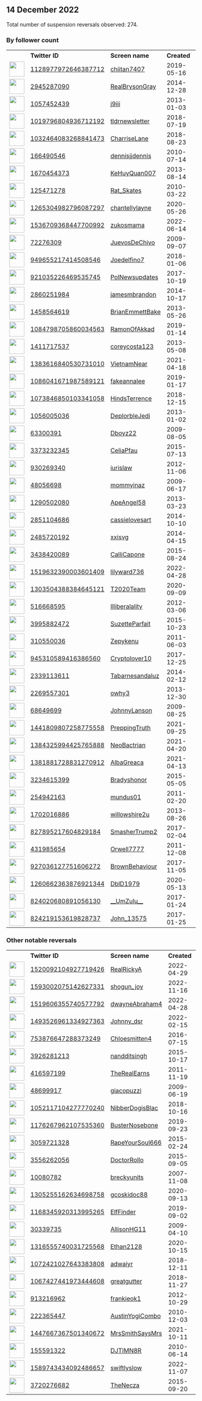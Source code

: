 
## 14 December 2022
Total number of suspension reversals observed: 274.

### By follower count
<table><tr><th></th><th align="left">Twitter ID</th><th align="left">Screen name</th>
<th align="left">Created</th><th align="left">Status</th><th align="left">Suspended</th><th align="left">Followers</th>
<tr><td><a href="https://pbs.twimg.com/profile_images/1128990786438090752/EA9840Kh_normal.jpg"><img src="https://pbs.twimg.com/profile_images/1128990786438090752/EA9840Kh_normal.jpg" width="40px" height="40px" align="center"/></a></td><td><a href="https://twitter.com/intent/user?user_id=1128977972646387712">1128977972646387712</a></td><td><a href="https://twitter.com/chiitan7407">chiitan7407</a></td><td>2019-05-16</td><td align="center"></td><td>2022-12-09</td><td>1132248</td></tr>
<tr><td><a href="https://pbs.twimg.com/profile_images/1555238250847035392/PBk-2y35_normal.jpg"><img src="https://pbs.twimg.com/profile_images/1555238250847035392/PBk-2y35_normal.jpg" width="40px" height="40px" align="center"/></a></td><td><a href="https://twitter.com/intent/user?user_id=2945287090">2945287090</a></td><td><a href="https://twitter.com/RealBrysonGray">RealBrysonGray</a></td><td>2014-12-28</td><td align="center"></td><td>2022-12-11</td><td>303173</td></tr>
<tr><td><a href="https://pbs.twimg.com/profile_images/574235669851021312/zrXKRj4Q_normal.jpeg"><img src="https://pbs.twimg.com/profile_images/574235669851021312/zrXKRj4Q_normal.jpeg" width="40px" height="40px" align="center"/></a></td><td><a href="https://twitter.com/intent/user?user_id=1057452439">1057452439</a></td><td><a href="https://twitter.com/j9iii">j9iii</a></td><td>2013-01-03</td><td align="center"></td><td>2022-12-11</td><td>176297</td></tr>
<tr><td><a href="https://pbs.twimg.com/profile_images/1069810843951411200/pNNOq5nL_normal.jpg"><img src="https://pbs.twimg.com/profile_images/1069810843951411200/pNNOq5nL_normal.jpg" width="40px" height="40px" align="center"/></a></td><td><a href="https://twitter.com/intent/user?user_id=1019796804936712192">1019796804936712192</a></td><td><a href="https://twitter.com/tldrnewsletter">tldrnewsletter</a></td><td>2018-07-19</td><td align="center"></td><td>2022-12-09</td><td>116634</td></tr>
<tr><td><a href="https://pbs.twimg.com/profile_images/1622424088026177537/QL1YQe_C_normal.jpg"><img src="https://pbs.twimg.com/profile_images/1622424088026177537/QL1YQe_C_normal.jpg" width="40px" height="40px" align="center"/></a></td><td><a href="https://twitter.com/intent/user?user_id=1032464083268841473">1032464083268841473</a></td><td><a href="https://twitter.com/CharriseLane">CharriseLane</a></td><td>2018-08-23</td><td align="center"></td><td></td><td>69548</td></tr>
<tr><td><a href="https://pbs.twimg.com/profile_images/1077810385/008-volto-neutro-16_normal.gif"><img src="https://pbs.twimg.com/profile_images/1077810385/008-volto-neutro-16_normal.gif" width="40px" height="40px" align="center"/></a></td><td><a href="https://twitter.com/intent/user?user_id=166490546">166490546</a></td><td><a href="https://twitter.com/dennisjjdennis">dennisjjdennis</a></td><td>2010-07-14</td><td align="center"></td><td>2022-11-26</td><td>55609</td></tr>
<tr><td><a href="https://pbs.twimg.com/profile_images/1603083342068473856/l5yJkRwH_normal.jpg"><img src="https://pbs.twimg.com/profile_images/1603083342068473856/l5yJkRwH_normal.jpg" width="40px" height="40px" align="center"/></a></td><td><a href="https://twitter.com/intent/user?user_id=1670454373">1670454373</a></td><td><a href="https://twitter.com/KeHuyQuan007">KeHuyQuan007</a></td><td>2013-08-14</td><td align="center"></td><td>2022-09-21</td><td>52009</td></tr>
<tr><td><a href="https://pbs.twimg.com/profile_images/926067860362944514/Ytwv9hmf_normal.jpg"><img src="https://pbs.twimg.com/profile_images/926067860362944514/Ytwv9hmf_normal.jpg" width="40px" height="40px" align="center"/></a></td><td><a href="https://twitter.com/intent/user?user_id=125471278">125471278</a></td><td><a href="https://twitter.com/Rat_Skates">Rat_Skates</a></td><td>2010-03-22</td><td align="center"></td><td></td><td>41144</td></tr>
<tr><td><a href="https://pbs.twimg.com/profile_images/1597386924301471749/Ik6rDX68_normal.jpg"><img src="https://pbs.twimg.com/profile_images/1597386924301471749/Ik6rDX68_normal.jpg" width="40px" height="40px" align="center"/></a></td><td><a href="https://twitter.com/intent/user?user_id=1265304982796087297">1265304982796087297</a></td><td><a href="https://twitter.com/chantellylayne">chantellylayne</a></td><td>2020-05-26</td><td align="center"></td><td>2022-11-08</td><td>38539</td></tr>
<tr><td><a href="https://pbs.twimg.com/profile_images/1618505756940140544/JMYF0n2w_normal.jpg"><img src="https://pbs.twimg.com/profile_images/1618505756940140544/JMYF0n2w_normal.jpg" width="40px" height="40px" align="center"/></a></td><td><a href="https://twitter.com/intent/user?user_id=1536709368447700992">1536709368447700992</a></td><td><a href="https://twitter.com/zukosmama">zukosmama</a></td><td>2022-06-14</td><td align="center"></td><td>2022-11-19</td><td>28751</td></tr>
<tr><td><a href="https://pbs.twimg.com/profile_images/1614927319558389761/7QDbnTpn_normal.jpg"><img src="https://pbs.twimg.com/profile_images/1614927319558389761/7QDbnTpn_normal.jpg" width="40px" height="40px" align="center"/></a></td><td><a href="https://twitter.com/intent/user?user_id=72276309">72276309</a></td><td><a href="https://twitter.com/JuevosDeChivo">JuevosDeChivo</a></td><td>2009-09-07</td><td align="center"></td><td></td><td>24554</td></tr>
<tr><td><a href="https://pbs.twimg.com/profile_images/1033122919340236801/uf6t9A7i_normal.jpg"><img src="https://pbs.twimg.com/profile_images/1033122919340236801/uf6t9A7i_normal.jpg" width="40px" height="40px" align="center"/></a></td><td><a href="https://twitter.com/intent/user?user_id=949655217414508546">949655217414508546</a></td><td><a href="https://twitter.com/Joedelfino7">Joedelfino7</a></td><td>2018-01-06</td><td align="center"></td><td>2022-10-29</td><td>23828</td></tr>
<tr><td><a href="https://pbs.twimg.com/profile_images/942793910279135232/x7Il7thG_normal.jpg"><img src="https://pbs.twimg.com/profile_images/942793910279135232/x7Il7thG_normal.jpg" width="40px" height="40px" align="center"/></a></td><td><a href="https://twitter.com/intent/user?user_id=921035226469535745">921035226469535745</a></td><td><a href="https://twitter.com/PolNewsupdates">PolNewsupdates</a></td><td>2017-10-19</td><td align="center"></td><td></td><td>15718</td></tr>
<tr><td><a href="https://pbs.twimg.com/profile_images/929863497126617088/iHCqzgRf_normal.jpg"><img src="https://pbs.twimg.com/profile_images/929863497126617088/iHCqzgRf_normal.jpg" width="40px" height="40px" align="center"/></a></td><td><a href="https://twitter.com/intent/user?user_id=2860251984">2860251984</a></td><td><a href="https://twitter.com/jamesmbrandon">jamesmbrandon</a></td><td>2014-10-17</td><td align="center"></td><td>2022-12-12</td><td>15715</td></tr>
<tr><td><a href="https://pbs.twimg.com/profile_images/1247370648365813761/ChXSG8_6_normal.jpg"><img src="https://pbs.twimg.com/profile_images/1247370648365813761/ChXSG8_6_normal.jpg" width="40px" height="40px" align="center"/></a></td><td><a href="https://twitter.com/intent/user?user_id=1458564619">1458564619</a></td><td><a href="https://twitter.com/BrianEmmettBake">BrianEmmettBake</a></td><td>2013-05-26</td><td align="center"></td><td></td><td>13388</td></tr>
<tr><td><a href="https://pbs.twimg.com/profile_images/1118961369284587521/iQjdDkmP_normal.jpg"><img src="https://pbs.twimg.com/profile_images/1118961369284587521/iQjdDkmP_normal.jpg" width="40px" height="40px" align="center"/></a></td><td><a href="https://twitter.com/intent/user?user_id=1084798705860034563">1084798705860034563</a></td><td><a href="https://twitter.com/RamonOfAkkad">RamonOfAkkad</a></td><td>2019-01-14</td><td align="center"></td><td>2022-07-16</td><td>12260</td></tr>
<tr><td><a href="https://pbs.twimg.com/profile_images/1622276139598204928/U-nzQuQS_normal.jpg"><img src="https://pbs.twimg.com/profile_images/1622276139598204928/U-nzQuQS_normal.jpg" width="40px" height="40px" align="center"/></a></td><td><a href="https://twitter.com/intent/user?user_id=1411717537">1411717537</a></td><td><a href="https://twitter.com/coreycosta123">coreycosta123</a></td><td>2013-05-08</td><td align="center"></td><td>2022-12-08</td><td>11246</td></tr>
<tr><td><a href="https://pbs.twimg.com/profile_images/1492179983502290944/uiNy0Ekh_normal.jpg"><img src="https://pbs.twimg.com/profile_images/1492179983502290944/uiNy0Ekh_normal.jpg" width="40px" height="40px" align="center"/></a></td><td><a href="https://twitter.com/intent/user?user_id=1383616840530731010">1383616840530731010</a></td><td><a href="https://twitter.com/VietnamNear">VietnamNear</a></td><td>2021-04-18</td><td align="center"></td><td>2022-11-21</td><td>10309</td></tr>
<tr><td><a href="https://pbs.twimg.com/profile_images/1607434055930232833/NtQl8NPf_normal.jpg"><img src="https://pbs.twimg.com/profile_images/1607434055930232833/NtQl8NPf_normal.jpg" width="40px" height="40px" align="center"/></a></td><td><a href="https://twitter.com/intent/user?user_id=1086041671987589121">1086041671987589121</a></td><td><a href="https://twitter.com/fakeannalee">fakeannalee</a></td><td>2019-01-17</td><td align="center"></td><td>2022-10-03</td><td>10110</td></tr>
<tr><td><a href="https://pbs.twimg.com/profile_images/1287610842796589058/jH6Tll4__normal.jpg"><img src="https://pbs.twimg.com/profile_images/1287610842796589058/jH6Tll4__normal.jpg" width="40px" height="40px" align="center"/></a></td><td><a href="https://twitter.com/intent/user?user_id=1073846850103341058">1073846850103341058</a></td><td><a href="https://twitter.com/HindsTerrence">HindsTerrence</a></td><td>2018-12-15</td><td align="center"></td><td></td><td>7831</td></tr>
<tr><td><a href="https://pbs.twimg.com/profile_images/1631410267207729154/3KI6tPOd_normal.jpg"><img src="https://pbs.twimg.com/profile_images/1631410267207729154/3KI6tPOd_normal.jpg" width="40px" height="40px" align="center"/></a></td><td><a href="https://twitter.com/intent/user?user_id=1056005036">1056005036</a></td><td><a href="https://twitter.com/DeplorbleJedi">DeplorbleJedi</a></td><td>2013-01-02</td><td align="center"></td><td></td><td>7760</td></tr>
<tr><td><a href="https://pbs.twimg.com/profile_images/616434119002591232/ByaqdHQa_normal.jpg"><img src="https://pbs.twimg.com/profile_images/616434119002591232/ByaqdHQa_normal.jpg" width="40px" height="40px" align="center"/></a></td><td><a href="https://twitter.com/intent/user?user_id=63300391">63300391</a></td><td><a href="https://twitter.com/Dboyz22">Dboyz22</a></td><td>2009-08-05</td><td align="center"></td><td>2022-12-02</td><td>7455</td></tr>
<tr><td><a href="https://pbs.twimg.com/profile_images/1529103080326832129/m9O7MIMW_normal.jpg"><img src="https://pbs.twimg.com/profile_images/1529103080326832129/m9O7MIMW_normal.jpg" width="40px" height="40px" align="center"/></a></td><td><a href="https://twitter.com/intent/user?user_id=3373232345">3373232345</a></td><td><a href="https://twitter.com/CeliaPfau">CeliaPfau</a></td><td>2015-07-13</td><td align="center"></td><td>2022-09-08</td><td>6040</td></tr>
<tr><td><a href="https://pbs.twimg.com/profile_images/1264738080713572352/-IRzKYRf_normal.jpg"><img src="https://pbs.twimg.com/profile_images/1264738080713572352/-IRzKYRf_normal.jpg" width="40px" height="40px" align="center"/></a></td><td><a href="https://twitter.com/intent/user?user_id=930269340">930269340</a></td><td><a href="https://twitter.com/iurislaw">iurislaw</a></td><td>2012-11-06</td><td align="center"></td><td>2022-12-03</td><td>5973</td></tr>
<tr><td><a href="https://pbs.twimg.com/profile_images/1068382577587761153/zlgl4ULG_normal.jpg"><img src="https://pbs.twimg.com/profile_images/1068382577587761153/zlgl4ULG_normal.jpg" width="40px" height="40px" align="center"/></a></td><td><a href="https://twitter.com/intent/user?user_id=48056698">48056698</a></td><td><a href="https://twitter.com/mommyinaz">mommyinaz</a></td><td>2009-06-17</td><td align="center"></td><td>2022-07-16</td><td>5631</td></tr>
<tr><td><a href="https://pbs.twimg.com/profile_images/1553203458379055104/cDTTHrL__normal.jpg"><img src="https://pbs.twimg.com/profile_images/1553203458379055104/cDTTHrL__normal.jpg" width="40px" height="40px" align="center"/></a></td><td><a href="https://twitter.com/intent/user?user_id=1290502080">1290502080</a></td><td><a href="https://twitter.com/ApeAngel58">ApeAngel58</a></td><td>2013-03-23</td><td align="center"></td><td>2022-11-15</td><td>5582</td></tr>
<tr><td><a href="https://pbs.twimg.com/profile_images/1534618737873039361/ca7nYglI_normal.jpg"><img src="https://pbs.twimg.com/profile_images/1534618737873039361/ca7nYglI_normal.jpg" width="40px" height="40px" align="center"/></a></td><td><a href="https://twitter.com/intent/user?user_id=2851104686">2851104686</a></td><td><a href="https://twitter.com/cassielovesart">cassielovesart</a></td><td>2014-10-10</td><td align="center"></td><td>2022-11-10</td><td>5529</td></tr>
<tr><td><a href="https://pbs.twimg.com/profile_images/1614498065951358976/tuHjT-DC_normal.jpg"><img src="https://pbs.twimg.com/profile_images/1614498065951358976/tuHjT-DC_normal.jpg" width="40px" height="40px" align="center"/></a></td><td><a href="https://twitter.com/intent/user?user_id=2485720192">2485720192</a></td><td><a href="https://twitter.com/xxisvg">xxisvg</a></td><td>2014-04-15</td><td align="center"></td><td>2022-07-26</td><td>4999</td></tr>
<tr><td><a href="https://pbs.twimg.com/profile_images/1602829417016958976/6S0fCJCo_normal.jpg"><img src="https://pbs.twimg.com/profile_images/1602829417016958976/6S0fCJCo_normal.jpg" width="40px" height="40px" align="center"/></a></td><td><a href="https://twitter.com/intent/user?user_id=3438420089">3438420089</a></td><td><a href="https://twitter.com/CalliCapone">CalliCapone</a></td><td>2015-08-24</td><td align="center"></td><td>2022-12-04</td><td>4809</td></tr>
<tr><td><a href="https://pbs.twimg.com/profile_images/1615940816958111744/uAuRW11g_normal.jpg"><img src="https://pbs.twimg.com/profile_images/1615940816958111744/uAuRW11g_normal.jpg" width="40px" height="40px" align="center"/></a></td><td><a href="https://twitter.com/intent/user?user_id=1519632390003601409">1519632390003601409</a></td><td><a href="https://twitter.com/lilyward736">lilyward736</a></td><td>2022-04-28</td><td align="center"></td><td>2022-11-22</td><td>4629</td></tr>
<tr><td><a href="https://pbs.twimg.com/profile_images/1607727347461165059/10lucBAy_normal.jpg"><img src="https://pbs.twimg.com/profile_images/1607727347461165059/10lucBAy_normal.jpg" width="40px" height="40px" align="center"/></a></td><td><a href="https://twitter.com/intent/user?user_id=1303504388384645121">1303504388384645121</a></td><td><a href="https://twitter.com/T2020Team">T2020Team</a></td><td>2020-09-09</td><td align="center"></td><td>2022-10-29</td><td>4591</td></tr>
<tr><td><a href="https://pbs.twimg.com/profile_images/1146146073804713984/HdKnPL6V_normal.jpg"><img src="https://pbs.twimg.com/profile_images/1146146073804713984/HdKnPL6V_normal.jpg" width="40px" height="40px" align="center"/></a></td><td><a href="https://twitter.com/intent/user?user_id=516668595">516668595</a></td><td><a href="https://twitter.com/Illiberalality">Illiberalality</a></td><td>2012-03-06</td><td align="center"></td><td></td><td>4003</td></tr>
<tr><td><a href="https://pbs.twimg.com/profile_images/1630238262135783425/a3L1xOxD_normal.jpg"><img src="https://pbs.twimg.com/profile_images/1630238262135783425/a3L1xOxD_normal.jpg" width="40px" height="40px" align="center"/></a></td><td><a href="https://twitter.com/intent/user?user_id=3995882472">3995882472</a></td><td><a href="https://twitter.com/SuzetteParfait">SuzetteParfait</a></td><td>2015-10-23</td><td align="center"></td><td></td><td>3872</td></tr>
<tr><td><a href="https://pbs.twimg.com/profile_images/980908234189000713/LuI66bEC_normal.jpg"><img src="https://pbs.twimg.com/profile_images/980908234189000713/LuI66bEC_normal.jpg" width="40px" height="40px" align="center"/></a></td><td><a href="https://twitter.com/intent/user?user_id=310550036">310550036</a></td><td><a href="https://twitter.com/Zepykenu">Zepykenu</a></td><td>2011-06-03</td><td align="center"></td><td>2022-09-08</td><td>3834</td></tr>
<tr><td><a href="https://pbs.twimg.com/profile_images/1404298131551002627/4z_EkBlF_normal.png"><img src="https://pbs.twimg.com/profile_images/1404298131551002627/4z_EkBlF_normal.png" width="40px" height="40px" align="center"/></a></td><td><a href="https://twitter.com/intent/user?user_id=945310589416386560">945310589416386560</a></td><td><a href="https://twitter.com/Cryptolover10">Cryptolover10</a></td><td>2017-12-25</td><td align="center"></td><td></td><td>3603</td></tr>
<tr><td><a href="https://pbs.twimg.com/profile_images/1466671541647720455/JAT4Sywt_normal.jpg"><img src="https://pbs.twimg.com/profile_images/1466671541647720455/JAT4Sywt_normal.jpg" width="40px" height="40px" align="center"/></a></td><td><a href="https://twitter.com/intent/user?user_id=2339113611">2339113611</a></td><td><a href="https://twitter.com/Tabarnesandaluz">Tabarnesandaluz</a></td><td>2014-02-12</td><td align="center"></td><td>2022-08-21</td><td>3571</td></tr>
<tr><td><a href="https://pbs.twimg.com/profile_images/1237890326930395141/0dWA5lMY_normal.jpg"><img src="https://pbs.twimg.com/profile_images/1237890326930395141/0dWA5lMY_normal.jpg" width="40px" height="40px" align="center"/></a></td><td><a href="https://twitter.com/intent/user?user_id=2269557301">2269557301</a></td><td><a href="https://twitter.com/owhy3">owhy3</a></td><td>2013-12-30</td><td align="center"></td><td>2022-12-05</td><td>3453</td></tr>
<tr><td><a href="https://pbs.twimg.com/profile_images/1283640316143308800/7frqYq3s_normal.jpg"><img src="https://pbs.twimg.com/profile_images/1283640316143308800/7frqYq3s_normal.jpg" width="40px" height="40px" align="center"/></a></td><td><a href="https://twitter.com/intent/user?user_id=68649699">68649699</a></td><td><a href="https://twitter.com/JohnnyLanson">JohnnyLanson</a></td><td>2009-08-25</td><td align="center"></td><td></td><td>3346</td></tr>
<tr><td><a href="https://pbs.twimg.com/profile_images/1441811264934662150/XOZvCpQL_normal.jpg"><img src="https://pbs.twimg.com/profile_images/1441811264934662150/XOZvCpQL_normal.jpg" width="40px" height="40px" align="center"/></a></td><td><a href="https://twitter.com/intent/user?user_id=1441809807258775558">1441809807258775558</a></td><td><a href="https://twitter.com/PreppingTruth">PreppingTruth</a></td><td>2021-09-25</td><td align="center"></td><td>2022-10-29</td><td>2982</td></tr>
<tr><td><a href="https://pbs.twimg.com/profile_images/1389476472952344576/43iWha3H_normal.jpg"><img src="https://pbs.twimg.com/profile_images/1389476472952344576/43iWha3H_normal.jpg" width="40px" height="40px" align="center"/></a></td><td><a href="https://twitter.com/intent/user?user_id=1384325994425765888">1384325994425765888</a></td><td><a href="https://twitter.com/NeoBactrian">NeoBactrian</a></td><td>2021-04-20</td><td align="center"></td><td></td><td>2979</td></tr>
<tr><td><a href="https://pbs.twimg.com/profile_images/1517928924512239617/mEktYEQK_normal.jpg"><img src="https://pbs.twimg.com/profile_images/1517928924512239617/mEktYEQK_normal.jpg" width="40px" height="40px" align="center"/></a></td><td><a href="https://twitter.com/intent/user?user_id=1381881728831270912">1381881728831270912</a></td><td><a href="https://twitter.com/AlbaGreaca">AlbaGreaca</a></td><td>2021-04-13</td><td align="center"></td><td>2022-12-03</td><td>2872</td></tr>
<tr><td><a href="https://pbs.twimg.com/profile_images/842542920569933824/fxfDkRKD_normal.jpg"><img src="https://pbs.twimg.com/profile_images/842542920569933824/fxfDkRKD_normal.jpg" width="40px" height="40px" align="center"/></a></td><td><a href="https://twitter.com/intent/user?user_id=3234615399">3234615399</a></td><td><a href="https://twitter.com/Bradyshonor">Bradyshonor</a></td><td>2015-05-05</td><td align="center"></td><td></td><td>2493</td></tr>
<tr><td><a href="https://pbs.twimg.com/profile_images/1363605333428568070/kdYifFVb_normal.jpg"><img src="https://pbs.twimg.com/profile_images/1363605333428568070/kdYifFVb_normal.jpg" width="40px" height="40px" align="center"/></a></td><td><a href="https://twitter.com/intent/user?user_id=254942163">254942163</a></td><td><a href="https://twitter.com/mundus01">mundus01</a></td><td>2011-02-20</td><td align="center"></td><td>2022-11-21</td><td>2414</td></tr>
<tr><td><a href="https://pbs.twimg.com/profile_images/1188234052123480064/hLOWHCtF_normal.jpg"><img src="https://pbs.twimg.com/profile_images/1188234052123480064/hLOWHCtF_normal.jpg" width="40px" height="40px" align="center"/></a></td><td><a href="https://twitter.com/intent/user?user_id=1702016886">1702016886</a></td><td><a href="https://twitter.com/willowshire2u">willowshire2u</a></td><td>2013-08-26</td><td align="center">🚫</td><td></td><td>2302</td></tr>
<tr><td><a href="https://pbs.twimg.com/profile_images/1057150077192544256/pHsFFA3O_normal.jpg"><img src="https://pbs.twimg.com/profile_images/1057150077192544256/pHsFFA3O_normal.jpg" width="40px" height="40px" align="center"/></a></td><td><a href="https://twitter.com/intent/user?user_id=827895217604829184">827895217604829184</a></td><td><a href="https://twitter.com/SmasherTrump2">SmasherTrump2</a></td><td>2017-02-04</td><td align="center"></td><td></td><td>2285</td></tr>
<tr><td><a href="https://pbs.twimg.com/profile_images/1275051840284045313/b7ITO2YM_normal.jpg"><img src="https://pbs.twimg.com/profile_images/1275051840284045313/b7ITO2YM_normal.jpg" width="40px" height="40px" align="center"/></a></td><td><a href="https://twitter.com/intent/user?user_id=431985654">431985654</a></td><td><a href="https://twitter.com/Orwell7777">Orwell7777</a></td><td>2011-12-08</td><td align="center"></td><td>2022-03-13</td><td>2259</td></tr>
<tr><td><a href="https://pbs.twimg.com/profile_images/1597802503277518848/1tQg5Dwx_normal.png"><img src="https://pbs.twimg.com/profile_images/1597802503277518848/1tQg5Dwx_normal.png" width="40px" height="40px" align="center"/></a></td><td><a href="https://twitter.com/intent/user?user_id=927036127751606272">927036127751606272</a></td><td><a href="https://twitter.com/BrownBehaviour">BrownBehaviour</a></td><td>2017-11-05</td><td align="center"></td><td>2022-11-08</td><td>2025</td></tr>
<tr><td><a href="https://pbs.twimg.com/profile_images/1292912370726076418/irnLT7sl_normal.jpg"><img src="https://pbs.twimg.com/profile_images/1292912370726076418/irnLT7sl_normal.jpg" width="40px" height="40px" align="center"/></a></td><td><a href="https://twitter.com/intent/user?user_id=1260662363876921344">1260662363876921344</a></td><td><a href="https://twitter.com/DblD1979">DblD1979</a></td><td>2020-05-13</td><td align="center">👋</td><td>2022-10-29</td><td>2002</td></tr>
<tr><td><a href="https://pbs.twimg.com/profile_images/1513430364395642880/28w9Xz37_normal.jpg"><img src="https://pbs.twimg.com/profile_images/1513430364395642880/28w9Xz37_normal.jpg" width="40px" height="40px" align="center"/></a></td><td><a href="https://twitter.com/intent/user?user_id=824020680891056130">824020680891056130</a></td><td><a href="https://twitter.com/__UmZulu__">__UmZulu__</a></td><td>2017-01-24</td><td align="center"></td><td>2022-05-13</td><td>1733</td></tr>
<tr><td><a href="https://pbs.twimg.com/profile_images/1594016696808792065/6pHPQA9e_normal.jpg"><img src="https://pbs.twimg.com/profile_images/1594016696808792065/6pHPQA9e_normal.jpg" width="40px" height="40px" align="center"/></a></td><td><a href="https://twitter.com/intent/user?user_id=824219153619828737">824219153619828737</a></td><td><a href="https://twitter.com/John_13575">John_13575</a></td><td>2017-01-25</td><td align="center"></td><td>2022-12-03</td><td>1691</td></tr>
</table>

### Other notable reversals
<table><tr><th></th><th align="left">Twitter ID</th><th align="left">Screen name</th>
<th align="left">Created</th><th align="left">Status</th><th align="left">Suspended</th><th align="left">Followers</th>
<tr><td><a href="https://pbs.twimg.com/profile_images/1528427261300457475/skvPpNOK_normal.jpg"><img src="https://pbs.twimg.com/profile_images/1528427261300457475/skvPpNOK_normal.jpg" width="40px" height="40px" align="center"/></a></td><td><a href="https://twitter.com/intent/user?user_id=1520092104927719426">1520092104927719426</a></td><td><a href="https://twitter.com/RealRickyA">RealRickyA</a></td><td>2022-04-29</td><td align="center"></td><td>2022-11-28</td><td>706</td></tr>
<tr><td><a href="https://pbs.twimg.com/profile_images/1597796537442177024/-sKf9jw__normal.jpg"><img src="https://pbs.twimg.com/profile_images/1597796537442177024/-sKf9jw__normal.jpg" width="40px" height="40px" align="center"/></a></td><td><a href="https://twitter.com/intent/user?user_id=1593002075142627331">1593002075142627331</a></td><td><a href="https://twitter.com/shogun_joy">shogun_joy</a></td><td>2022-11-16</td><td align="center">🚫</td><td>2022-12-10</td><td>44</td></tr>
<tr><td><a href="https://pbs.twimg.com/profile_images/1586119176783122432/dRT-4jeY_normal.jpg"><img src="https://pbs.twimg.com/profile_images/1586119176783122432/dRT-4jeY_normal.jpg" width="40px" height="40px" align="center"/></a></td><td><a href="https://twitter.com/intent/user?user_id=1519606355740577792">1519606355740577792</a></td><td><a href="https://twitter.com/dwayneAbraham4">dwayneAbraham4</a></td><td>2022-04-28</td><td align="center">🚫</td><td>2022-12-09</td><td>281</td></tr>
<tr><td><a href="https://pbs.twimg.com/profile_images/1604592112217071617/yrMcxOyC_normal.jpg"><img src="https://pbs.twimg.com/profile_images/1604592112217071617/yrMcxOyC_normal.jpg" width="40px" height="40px" align="center"/></a></td><td><a href="https://twitter.com/intent/user?user_id=1493526961334927363">1493526961334927363</a></td><td><a href="https://twitter.com/Johnny_dsr">Johnny_dsr</a></td><td>2022-02-15</td><td align="center"></td><td>2022-12-12</td><td>120</td></tr>
<tr><td><a href="https://pbs.twimg.com/profile_images/754941042441478144/3Toay_YJ_normal.jpg"><img src="https://pbs.twimg.com/profile_images/754941042441478144/3Toay_YJ_normal.jpg" width="40px" height="40px" align="center"/></a></td><td><a href="https://twitter.com/intent/user?user_id=753876647288373249">753876647288373249</a></td><td><a href="https://twitter.com/Chloesmitten4">Chloesmitten4</a></td><td>2016-07-15</td><td align="center"></td><td>2022-12-12</td><td>945</td></tr>
<tr><td><a href="https://pbs.twimg.com/profile_images/1279194812533501953/YDyTewtH_normal.jpg"><img src="https://pbs.twimg.com/profile_images/1279194812533501953/YDyTewtH_normal.jpg" width="40px" height="40px" align="center"/></a></td><td><a href="https://twitter.com/intent/user?user_id=3926281213">3926281213</a></td><td><a href="https://twitter.com/nandditsingh">nandditsingh</a></td><td>2015-10-17</td><td align="center">🔒</td><td>2022-12-12</td><td>92</td></tr>
<tr><td><a href="https://pbs.twimg.com/profile_images/978832171761913857/z3_xuA0P_normal.jpg"><img src="https://pbs.twimg.com/profile_images/978832171761913857/z3_xuA0P_normal.jpg" width="40px" height="40px" align="center"/></a></td><td><a href="https://twitter.com/intent/user?user_id=416597199">416597199</a></td><td><a href="https://twitter.com/TheRealEarns">TheRealEarns</a></td><td>2011-11-19</td><td align="center"></td><td>2022-12-12</td><td>244</td></tr>
<tr><td><a href="https://pbs.twimg.com/profile_images/1594826879793446912/Y5VMdtvX_normal.jpg"><img src="https://pbs.twimg.com/profile_images/1594826879793446912/Y5VMdtvX_normal.jpg" width="40px" height="40px" align="center"/></a></td><td><a href="https://twitter.com/intent/user?user_id=48699917">48699917</a></td><td><a href="https://twitter.com/giacopuzzi">giacopuzzi</a></td><td>2009-06-19</td><td align="center">🚫</td><td>2022-12-09</td><td>873</td></tr>
<tr><td><a href="https://pbs.twimg.com/profile_images/1448646570514210817/Fz50w9XR_normal.jpg"><img src="https://pbs.twimg.com/profile_images/1448646570514210817/Fz50w9XR_normal.jpg" width="40px" height="40px" align="center"/></a></td><td><a href="https://twitter.com/intent/user?user_id=1052117104277770240">1052117104277770240</a></td><td><a href="https://twitter.com/NibberDogisBlac">NibberDogisBlac</a></td><td>2018-10-16</td><td align="center"></td><td>2022-12-12</td><td>50</td></tr>
<tr><td><a href="https://pbs.twimg.com/profile_images/1176285973614870530/UkoVp00G_normal.jpg"><img src="https://pbs.twimg.com/profile_images/1176285973614870530/UkoVp00G_normal.jpg" width="40px" height="40px" align="center"/></a></td><td><a href="https://twitter.com/intent/user?user_id=1176267962107535360">1176267962107535360</a></td><td><a href="https://twitter.com/BusterNosebone">BusterNosebone</a></td><td>2019-09-23</td><td align="center"></td><td>2022-12-13</td><td>105</td></tr>
<tr><td><a href="https://pbs.twimg.com/profile_images/1503571072704253954/UDIHjXFb_normal.jpg"><img src="https://pbs.twimg.com/profile_images/1503571072704253954/UDIHjXFb_normal.jpg" width="40px" height="40px" align="center"/></a></td><td><a href="https://twitter.com/intent/user?user_id=3059721328">3059721328</a></td><td><a href="https://twitter.com/RapeYourSoul666">RapeYourSoul666</a></td><td>2015-02-24</td><td align="center">🚫</td><td>2022-12-03</td><td>29</td></tr>
<tr><td><a href="https://pbs.twimg.com/profile_images/1358267837371056128/x5J3DTbG_normal.jpg"><img src="https://pbs.twimg.com/profile_images/1358267837371056128/x5J3DTbG_normal.jpg" width="40px" height="40px" align="center"/></a></td><td><a href="https://twitter.com/intent/user?user_id=3556262056">3556262056</a></td><td><a href="https://twitter.com/DoctorRollo">DoctorRollo</a></td><td>2015-09-05</td><td align="center"></td><td>2022-12-04</td><td>228</td></tr>
<tr><td><a href="https://pbs.twimg.com/profile_images/1569591802310840320/vnmi05bK_normal.jpg"><img src="https://pbs.twimg.com/profile_images/1569591802310840320/vnmi05bK_normal.jpg" width="40px" height="40px" align="center"/></a></td><td><a href="https://twitter.com/intent/user?user_id=10080782">10080782</a></td><td><a href="https://twitter.com/breckyunits">breckyunits</a></td><td>2007-11-08</td><td align="center"></td><td>2022-12-08</td><td>1238</td></tr>
<tr><td><a href="https://abs.twimg.com/sticky/default_profile_images/default_profile_normal.png"><img src="https://abs.twimg.com/sticky/default_profile_images/default_profile_normal.png" width="40px" height="40px" align="center"/></a></td><td><a href="https://twitter.com/intent/user?user_id=1305255162634698758">1305255162634698758</a></td><td><a href="https://twitter.com/gcoskidoc88">gcoskidoc88</a></td><td>2020-09-13</td><td align="center"></td><td>2022-12-03</td><td>55</td></tr>
<tr><td><a href="https://pbs.twimg.com/profile_images/1434351785305681924/QngAKBjv_normal.jpg"><img src="https://pbs.twimg.com/profile_images/1434351785305681924/QngAKBjv_normal.jpg" width="40px" height="40px" align="center"/></a></td><td><a href="https://twitter.com/intent/user?user_id=1168345920313995265">1168345920313995265</a></td><td><a href="https://twitter.com/ElfFinder">ElfFinder</a></td><td>2019-09-02</td><td align="center"></td><td>2022-08-04</td><td>566</td></tr>
<tr><td><a href="https://pbs.twimg.com/profile_images/1056582903990239234/WGqtzgzq_normal.jpg"><img src="https://pbs.twimg.com/profile_images/1056582903990239234/WGqtzgzq_normal.jpg" width="40px" height="40px" align="center"/></a></td><td><a href="https://twitter.com/intent/user?user_id=30339735">30339735</a></td><td><a href="https://twitter.com/AllisonHG11">AllisonHG11</a></td><td>2009-04-10</td><td align="center">👋</td><td>2022-12-07</td><td>69</td></tr>
<tr><td><a href="https://pbs.twimg.com/profile_images/1621015063023828998/RJsYjHdt_normal.jpg"><img src="https://pbs.twimg.com/profile_images/1621015063023828998/RJsYjHdt_normal.jpg" width="40px" height="40px" align="center"/></a></td><td><a href="https://twitter.com/intent/user?user_id=1316555740031725568">1316555740031725568</a></td><td><a href="https://twitter.com/Ethan2128">Ethan2128</a></td><td>2020-10-15</td><td align="center">🔒</td><td>2022-12-09</td><td>345</td></tr>
<tr><td><a href="https://pbs.twimg.com/profile_images/1630221143625052165/3aAp85r3_normal.jpg"><img src="https://pbs.twimg.com/profile_images/1630221143625052165/3aAp85r3_normal.jpg" width="40px" height="40px" align="center"/></a></td><td><a href="https://twitter.com/intent/user?user_id=1072421027643383808">1072421027643383808</a></td><td><a href="https://twitter.com/adwaiyr">adwaiyr</a></td><td>2018-12-11</td><td align="center"></td><td>2022-12-02</td><td>19</td></tr>
<tr><td><a href="https://pbs.twimg.com/profile_images/1553639970950332416/t_Xf0a-b_normal.jpg"><img src="https://pbs.twimg.com/profile_images/1553639970950332416/t_Xf0a-b_normal.jpg" width="40px" height="40px" align="center"/></a></td><td><a href="https://twitter.com/intent/user?user_id=1067427441973444608">1067427441973444608</a></td><td><a href="https://twitter.com/greatgutter">greatgutter</a></td><td>2018-11-27</td><td align="center"></td><td>2022-12-01</td><td>9</td></tr>
<tr><td><a href="https://pbs.twimg.com/profile_images/1474368136161935376/6x_afuii_normal.jpg"><img src="https://pbs.twimg.com/profile_images/1474368136161935376/6x_afuii_normal.jpg" width="40px" height="40px" align="center"/></a></td><td><a href="https://twitter.com/intent/user?user_id=913216962">913216962</a></td><td><a href="https://twitter.com/frankieok1">frankieok1</a></td><td>2012-10-29</td><td align="center"></td><td>2022-11-19</td><td>344</td></tr>
<tr><td><a href="https://pbs.twimg.com/profile_images/1563000047658311680/ypg6-JyO_normal.jpg"><img src="https://pbs.twimg.com/profile_images/1563000047658311680/ypg6-JyO_normal.jpg" width="40px" height="40px" align="center"/></a></td><td><a href="https://twitter.com/intent/user?user_id=222365447">222365447</a></td><td><a href="https://twitter.com/AustinYogiCombo">AustinYogiCombo</a></td><td>2010-12-03</td><td align="center"></td><td>2022-11-29</td><td>19</td></tr>
<tr><td><a href="https://pbs.twimg.com/profile_images/1447669315537448962/Xe-4Z-QM_normal.jpg"><img src="https://pbs.twimg.com/profile_images/1447669315537448962/Xe-4Z-QM_normal.jpg" width="40px" height="40px" align="center"/></a></td><td><a href="https://twitter.com/intent/user?user_id=1447667367501340672">1447667367501340672</a></td><td><a href="https://twitter.com/MrsSmithSaysMrs">MrsSmithSaysMrs</a></td><td>2021-10-11</td><td align="center"></td><td>2022-10-29</td><td>231</td></tr>
<tr><td><a href="https://pbs.twimg.com/profile_images/3362134039/6a115fbd2390cdedd7b89e7eb34d5bd7_normal.jpeg"><img src="https://pbs.twimg.com/profile_images/3362134039/6a115fbd2390cdedd7b89e7eb34d5bd7_normal.jpeg" width="40px" height="40px" align="center"/></a></td><td><a href="https://twitter.com/intent/user?user_id=155591322">155591322</a></td><td><a href="https://twitter.com/DJTIMN8R">DJTIMN8R</a></td><td>2010-06-14</td><td align="center"></td><td>2022-11-18</td><td>213</td></tr>
<tr><td><a href="https://pbs.twimg.com/profile_images/1589746646799220739/X3tFcqyZ_normal.jpg"><img src="https://pbs.twimg.com/profile_images/1589746646799220739/X3tFcqyZ_normal.jpg" width="40px" height="40px" align="center"/></a></td><td><a href="https://twitter.com/intent/user?user_id=1589743434092486657">1589743434092486657</a></td><td><a href="https://twitter.com/swiftlyslow">swiftlyslow</a></td><td>2022-11-07</td><td align="center"></td><td>2022-12-03</td><td>10</td></tr>
<tr><td><a href="https://pbs.twimg.com/profile_images/1570221635138887680/441Z34pb_normal.jpg"><img src="https://pbs.twimg.com/profile_images/1570221635138887680/441Z34pb_normal.jpg" width="40px" height="40px" align="center"/></a></td><td><a href="https://twitter.com/intent/user?user_id=3720276682">3720276682</a></td><td><a href="https://twitter.com/TheNecza">TheNecza</a></td><td>2015-09-20</td><td align="center"></td><td>2022-12-09</td><td>587</td></tr>
</table>
